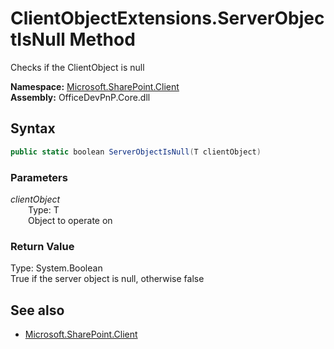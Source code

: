 # ClientObjectExtensions.ServerObjectIsNull Method  
Checks if the ClientObject is null  

**Namespace:** [Microsoft.SharePoint.Client](Microsoft.SharePoint.Client.md)  
**Assembly:** OfficeDevPnP.Core.dll  
## Syntax
```C#
public static boolean ServerObjectIsNull(T clientObject)
```
### Parameters
*clientObject*  
&emsp;&emsp;Type: T  
&emsp;&emsp;Object to operate on  
  
### Return Value
Type: System.Boolean  
True if the server object is null, otherwise false

## See also
- [Microsoft.SharePoint.Client](Microsoft.SharePoint.Client.md)
